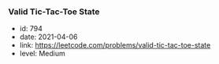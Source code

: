 ### Valid Tic-Tac-Toe State

* id: 794
* date: 2021-04-06
* link: https://leetcode.com/problems/valid-tic-tac-toe-state
* level: Medium
